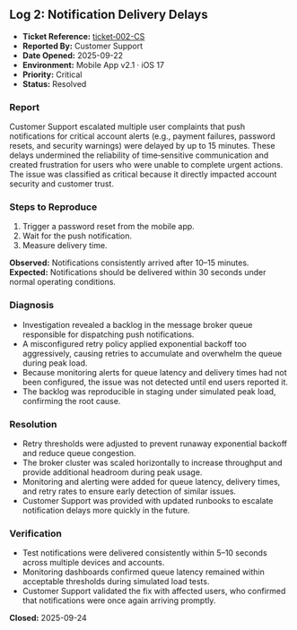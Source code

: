 ## Log 2: Notification Delivery Delays

- **Ticket Reference:** [ticket‑002-CS](https://github.com/musman-uk/portfolio/blob/main/independent-projects/support-logs/tickets/ticket-2/ticket-002-CS.md) 
- **Reported By:** Customer Support  
- **Date Opened:** 2025-09-22  
- **Environment:** Mobile App v2.1 · iOS 17  
- **Priority:** Critical  
- **Status:** Resolved  

### Report
Customer Support escalated multiple user complaints that push notifications for critical account alerts (e.g., payment failures, password resets, and security warnings) were delayed by up to 15 minutes. These delays undermined the reliability of time‑sensitive communication and created frustration for users who were unable to complete urgent actions. The issue was classified as critical because it directly impacted account security and customer trust.

### Steps to Reproduce
1. Trigger a password reset from the mobile app.  
2. Wait for the push notification.  
3. Measure delivery time.  

**Observed:** Notifications consistently arrived after 10–15 minutes.  
**Expected:** Notifications should be delivered within 30 seconds under normal operating conditions.  

### Diagnosis
- Investigation revealed a backlog in the message broker queue responsible for dispatching push notifications.  
- A misconfigured retry policy applied exponential backoff too aggressively, causing retries to accumulate and overwhelm the queue during peak load.  
- Because monitoring alerts for queue latency and delivery times had not been configured, the issue was not detected until end users reported it.  
- The backlog was reproducible in staging under simulated peak load, confirming the root cause.  

### Resolution
- Retry thresholds were adjusted to prevent runaway exponential backoff and reduce queue congestion.  
- The broker cluster was scaled horizontally to increase throughput and provide additional headroom during peak usage.  
- Monitoring and alerting were added for queue latency, delivery times, and retry rates to ensure early detection of similar issues.  
- Customer Support was provided with updated runbooks to escalate notification delays more quickly in the future.  

### Verification
- Test notifications were delivered consistently within 5–10 seconds across multiple devices and accounts.  
- Monitoring dashboards confirmed queue latency remained within acceptable thresholds during simulated load tests.  
- Customer Support validated the fix with affected users, who confirmed that notifications were once again arriving promptly.  

**Closed:** 2025-09-24
